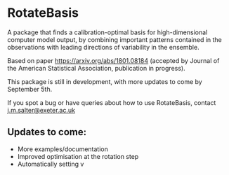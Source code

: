 # RotateBasis

A package that finds a calibration-optimal basis for high-dimensional computer model output, by combining important patterns contained in the observations with leading directions of variability in the ensemble.

Based on paper https://arxiv.org/abs/1801.08184 (accepted by Journal of the American Statistical Association, publication in progress).

This package is still in development, with more updates to come by September 5th.

If you spot a bug or have queries about how to use RotateBasis, contact j.m.salter@exeter.ac.uk

## Updates to come:

- More examples/documentation
- Improved optimisation at the rotation step
- Automatically setting v
